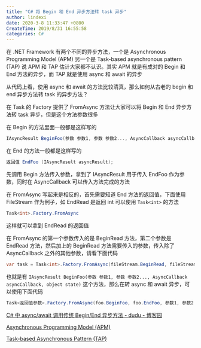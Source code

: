 ```yaml
---
title: "C# 将 Begin 和 End 异步方法转 task 异步"
author: lindexi
date: 2020-3-8 11:33:47 +0800
CreateTime: 2019/8/31 16:55:58
categories: C#
---
```


在 .NET Framework 有两个不同的异步方法，一个是 Asynchronous Programming Model (APM) 另一个是 Task-based asynchronous pattern (TAP) 说 APM 和 TAP 估计大家都不认识。其实 APM 就是有成对的 Begin 和 End 方法的异步，而 TAP 就是使用 async 和 await 的异步

<!--more-->


<!-- CreateTime:2019/8/31 16:55:58 -->


从代码上看，使用 async 和 await 的方法比较清真，那么如何从古老的 begin 和 end 异步方法转 task 的异步方法？

在 Task 的 Factory 提供了 FromAsync 方法让大家可以将 Begin 和 End 异步方法转 task 异步，但是这个方法参数很多

在 Begin 的方法里面一般都是这样写的

```csharp
IAsyncResult BeginFoo(参数 参数1, 参数 参数2..., AsyncCallback asyncCallback, object state)
```

在 End 的方法一般都是这样写的

```csharp
返回值 EndFoo (IAsyncResult asyncResult);
```

先调用 Begin 方法传入参数，拿到了 IAsyncResult 用于传入 EndFoo 作为参数，同时在 AsyncCallback 可以传入方法完成的方法

在 FromAsync 写起来是相反的，首先需要知道 End 方法的返回值，下面使用 FileStream 作为例子，如 EndRead 是返回 int 可以使用 `Task<int>` 的方法

```csharp
Task<int>.Factory.FromAsync
```

这样就可以拿到 EndRead 的返回值

在 FromAsync 的第一个参数传入的是 BeginRead 方法，第二个参数是 EndRead 方法，然后加上的 BeginRead 方法需要传入的参数，传入除了 AsyncCallback 之外的其他参数，请看下面代码

```csharp
var task = Task<int>.Factory.FromAsync(fileStream.BeginRead, fileStream.EndRead, buffer, 0, 1024, null);
```

也就是有 `IAsyncResult BeginFoo(参数 参数1, 参数 参数2..., AsyncCallback asyncCallback, object state)` 这个方法，那么在转 async 和 await 异步，可以使用下面代码

```csharp
Task<返回值参数>.Factory.FromAsync(foo.BeginFoo, foo.EndFoo, 参数1, 参数2 ..., state)
```

[C# 中 async/await 调用传统 Begin/End 异步方法 - dudu - 博客园](https://www.cnblogs.com/dudu/p/async_await_call_begin_end_method.html )

[Asynchronous Programming Model (APM)](https://docs.microsoft.com/en-us/dotnet/standard/asynchronous-programming-patterns/asynchronous-programming-model-apm?wt.mc_id=MVP )

[Task-based Asynchronous Pattern (TAP)](https://docs.microsoft.com/en-us/dotnet/standard/asynchronous-programming-patterns/task-based-asynchronous-pattern-tap?wt.mc_id=MVP )

